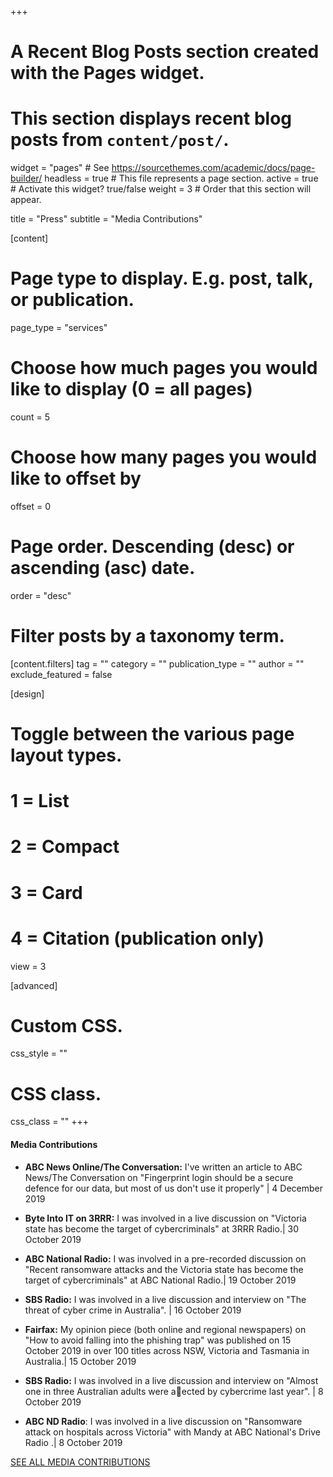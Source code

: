 +++
# A Recent Blog Posts section created with the Pages widget.
# This section displays recent blog posts from `content/post/`.

widget = "pages"  # See https://sourcethemes.com/academic/docs/page-builder/
headless = true  # This file represents a page section.
active = true  # Activate this widget? true/false
weight = 3  # Order that this section will appear.

title = "Press"
subtitle = "Media Contributions"

[content]
  # Page type to display. E.g. post, talk, or publication.
  page_type = "services"
  
  # Choose how much pages you would like to display (0 = all pages)
  count = 5
  
  # Choose how many pages you would like to offset by
  offset = 0

  # Page order. Descending (desc) or ascending (asc) date.
  order = "desc"

  # Filter posts by a taxonomy term.
  [content.filters]
    tag = ""
    category = ""
    publication_type = ""
    author = ""
    exclude_featured = false
  
[design]
  # Toggle between the various page layout types.
  #   1 = List
  #   2 = Compact
  #   3 = Card
  #   4 = Citation (publication only)
  view = 3
  
  
[advanced]
 # Custom CSS. 
 css_style = ""
 
 # CSS class.
 css_class = ""
+++
#### Media Contributions

* **ABC News Online/The Conversation:** I've written an article to ABC News/The
Conversation on "Fingerprint login should be a secure defence for our data, but most
of us don't use it properly" | 4 December 2019

* **Byte Into IT on 3RRR:** I was involved in a live discussion on "Victoria state has
become the target of cybercriminals" at 3RRR Radio.| 30 October 2019

* **ABC National Radio:** I was involved in a pre-recorded discussion on "Recent ransomware
attacks and the Victoria state has become the target of cybercriminals" at ABC National
Radio.| 19 October 2019

* **SBS Radio:** I was involved in a live discussion and interview on "The threat of cyber
crime in Australia". | 16 October 2019

* **Fairfax:** My opinion piece (both online and regional newspapers) on "How to avoid
falling into the phishing trap" was published on 15 October 2019 in over 100 titles across
NSW, Victoria and Tasmania in Australia.| 15 October 2019

* **SBS Radio:** I was involved in a live discussion and interview on "Almost one in three
Australian adults were aected by cybercrime last year". | 8 October 2019

* **ABC ND Radio**: I was involved in a live discussion on "Ransomware attack on
hospitals across Victoria" with Mandy at ABC National's Drive Radio .| 8 October
2019

[SEE ALL MEDIA CONTRIBUTIONS](https://academic-template.netlify.app/press/)